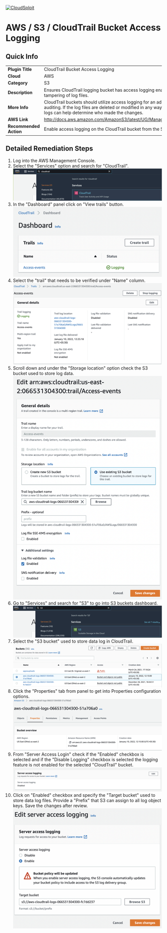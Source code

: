 [![CloudSploit](https://cloudsploit.com/img/logo-new-big-text-100.png "CloudSploit")](https://cloudsploit.com)

# AWS / S3 / CloudTrail Bucket Access Logging

## Quick Info

| | |
|-|-|
| **Plugin Title** | CloudTrail Bucket Access Logging |
| **Cloud** | AWS |
| **Category** | S3 |
| **Description** | Ensures CloudTrail logging bucket has access logging enabled to detect tampering of log files. |
| **More Info** | CloudTrail buckets should utilize access logging for an additional layer of auditing. If the log files are deleted or modified in any way, the additional access logs can help determine who made the changes. |
| **AWS Link** | http://docs.aws.amazon.com/AmazonS3/latest/UG/ManagingBucketLogging.html |
| **Recommended Action** | Enable access logging on the CloudTrail bucket from the S3 console. |

## Detailed Remediation Steps
1. Log into the AWS Management Console.
2. Select the "Services" option and search for "CloudTrail".</br><img src="/resources/aws/cloudtrail/cloudtrail-bucket-access-logging/step2.png"/>
3. In the "Dashboard" panel click on "View trails" button.</br> <img src="/resources/aws/cloudtrail/cloudtrail-bucket-access-logging/step3.png"/>
4. Select the "trail" that needs to be verified under "Name" column.</br><img src="/resources/aws/cloudtrail/cloudtrail-bucket-access-logging/step4.png"/>
5. Scroll down and under the "Storage location" option check the S3 bucket used to store log data.</br><img src="/resources/aws/cloudtrail/cloudtrail-bucket-access-logging/step5.png"/>
6. Go to "Services" and search for "S3" to go into S3 buckets dashboard.</br><img src="/resources/aws/cloudtrail/cloudtrail-bucket-access-logging/step6.png"/>
7. Select the "S3 bucket" used to store data log in CloudTrail.</br><img src="/resources/aws/cloudtrail/cloudtrail-bucket-access-logging/step7.png"/>
8. Click the "Properties" tab from panel to get into Properties configuration options.</br><img src="/resources/aws/cloudtrail/cloudtrail-bucket-access-logging/step8.png"/>
9. From "Server Access Login" check if the "Enabled" checkbox is selected and if the "Disable Logging" checkbox is selected the logging feature is not enabled for the selected "CloudTrail" bucket.</br><img src="/resources/aws/cloudtrail/cloudtrail-bucket-access-logging/step9.png"/>
10. Click on "Enabled" checkbox and specify the "Target bucket" used to store data log files. Provide a "Prefix" that S3 can assign to all log object keys. Save the changes after review. </br> <img src="/resources/aws/cloudtrail/cloudtrail-bucket-access-logging/step10.png"/>
